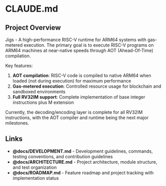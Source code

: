 # CLAUDE.md

## Project Overview
Jigs - A high-performance RISC-V runtime for ARM64 systems with gas-metered execution. The primary goal is to execute RISC-V programs on ARM64 machines at near-native speeds through AOT (Ahead-Of-Time) compilation.

Key features:
1. **AOT compilation**: RISC-V code is compiled to native ARM64 when loaded (not during execution) for maximum performance
2. **Gas-metered execution**: Controlled resource usage for blockchain and sandboxed environments
3. **Full RV32IM support**: Complete implementation of base integer instructions plus M extension

Currently, the decoding/encoding layer is complete for all RV32IM instructions, with the AOT compiler and runtime being the next major milestones.

## Links

- **@docs/DEVELOPMENT.md** - Development guidelines, commands, testing conventions, and contribution guidelines
- **@docs/ARCHITECTURE.md** - Project architecture, module structure, and test organization
- **@docs/ROADMAP.md** - Feature roadmap and project tracking with implementation status
